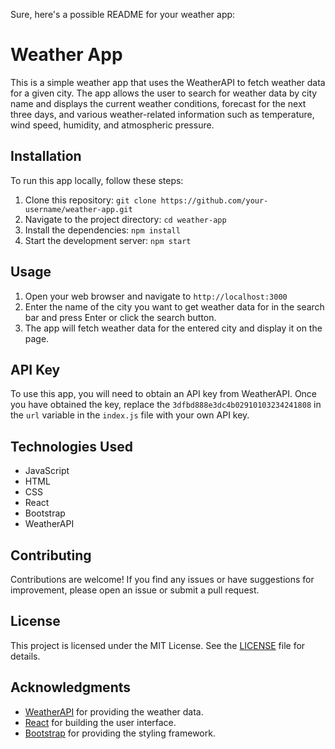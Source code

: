 Sure, here's a possible README for your weather app:

# Weather App

This is a simple weather app that uses the WeatherAPI to fetch weather data for a given city. The app allows the user to search for weather data by city name and displays the current weather conditions, forecast for the next three days, and various weather-related information such as temperature, wind speed, humidity, and atmospheric pressure.

## Installation

To run this app locally, follow these steps:

1. Clone this repository: `git clone https://github.com/your-username/weather-app.git`
2. Navigate to the project directory: `cd weather-app`
3. Install the dependencies: `npm install`
4. Start the development server: `npm start`

## Usage

1. Open your web browser and navigate to `http://localhost:3000`
2. Enter the name of the city you want to get weather data for in the search bar and press Enter or click the search button.
3. The app will fetch weather data for the entered city and display it on the page.

## API Key

To use this app, you will need to obtain an API key from WeatherAPI. Once you have obtained the key, replace the `3dfbd888e3dc4b02910103234241808` in the `url` variable in the `index.js` file with your own API key.

## Technologies Used

- JavaScript
- HTML
- CSS
- React
- Bootstrap
- WeatherAPI

## Contributing

Contributions are welcome! If you find any issues or have suggestions for improvement, please open an issue or submit a pull request.

## License

This project is licensed under the MIT License. See the [LICENSE](LICENSE) file for details.

## Acknowledgments

- [WeatherAPI](https://www.weatherapi.com/) for providing the weather data.
- [React](https://reactjs.org/) for building the user interface.
- [Bootstrap](https://getbootstrap.com/) for providing the styling framework.

